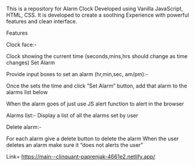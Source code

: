 This is a repository for Alarm Clock Developed using Vanilla JavaScript, HTML, CSS.
It is developed to create a soothing Experience with powerful features and clean interface.

Features

Clock face:-

Clock showing the current time (seconds,mins,hrs should change as time changes)
Set Alarm

Provide input boxes to set an alarm (hr,min,sec, am/pm):-

Once the sets the time and click “Set Alarm” button, add that alarm to the alarms list below

When the alarm goes of just use JS alert function to alert in the browser

Alarms list:-
Display a list of all the alarms set by user

Delete alarm:-

For each alarm give a delete button to delete the alarm
When the user deletes an alarm make sure it “does not alerts the user”

Link= https://main--clinquant-paprenjak-4661e2.netlify.app/
